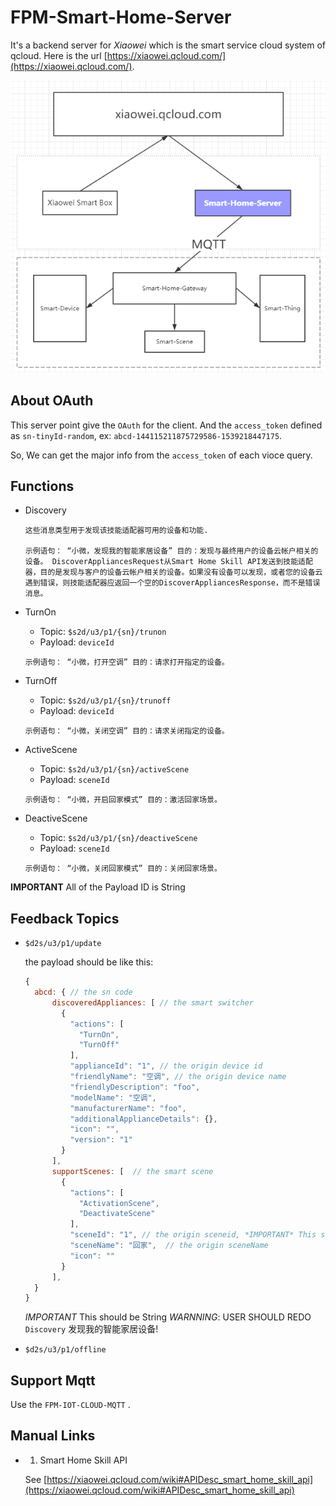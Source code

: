 # FPM-Smart-Home-Server

It's a backend server for *Xiaowei* which is the smart service cloud system of qcloud. Here is the url [https://xiaowei.qcloud.com/](https://xiaowei.qcloud.com/).

![The Tech Network](./snaps/topu.png)


## About OAuth

This server point give the `OAuth` for the client. And the `access_token` defined as `sn-tinyId-random`, ex: `abcd-144115211875729586-1539218447175`.

So, We can get the major info from the `access_token` of each vioce query.

## Functions

- Discovery
  ```
  这些消息类型用于发现该技能适配器可用的设备和功能.

  示例语句： “小微，发现我的智能家居设备” 目的：发现与最终用户的设备云帐户相关的设备。 DiscoverAppliancesRequest从Smart Home Skill API发送到技能适配器，目的是发现与客户的设备云帐户相关的设备。如果没有设备可以发现，或者您的设备云遇到错误，则技能适配器应返回一个空的DiscoverAppliancesResponse，而不是错误消息。
  ```

- TurnOn
  - Topic: `$s2d/u3/p1/{sn}/trunon`
  - Payload: `deviceId`

  ```
  示例语句： “小微，打开空调” 目的：请求打开指定的设备。
  ```

- TurnOff
  - Topic: `$s2d/u3/p1/{sn}/trunoff`
  - Payload: `deviceId`

  ```
  示例语句： “小微，关闭空调” 目的：请求关闭指定的设备。
  ```

- ActiveScene
  - Topic: `$s2d/u3/p1/{sn}/activeScene`
  - Payload: `sceneId`

  ```
  示例语句： “小微，开启回家模式” 目的：激活回家场景。
  ```

- DeactiveScene
  - Topic: `$s2d/u3/p1/{sn}/deactiveScene`
  - Payload: `sceneId`

  ```
  示例语句： “小微，关闭回家模式” 目的：关闭回家场景。
  ```

**IMPORTANT** All of the Payload ID is String

## Feedback Topics

- `$d2s/u3/p1/update`

  the payload should be like this:
  ```javascript
  {
    abcd: { // the sn code
        discoveredAppliances: [ // the smart switcher
          {
            "actions": [
              "TurnOn",
              "TurnOff"
            ],
            "applianceId": "1", // the origin device id
            "friendlyName": "空调", // the origin device name
            "friendlyDescription": "foo",
            "modelName": "空调",
            "manufacturerName": "foo",
            "additionalApplianceDetails": {},
            "icon": "",
            "version": "1"
          }
        ],
        supportScenes: [  // the smart scene
          {
            "actions": [
              "ActivationScene",
              "DeactivateScene"
            ],
            "sceneId": "1", // the origin sceneid, *IMPORTANT* This should be String
            "sceneName": "回家",  // the origin sceneName
            "icon": ""
          }
        ],
    }
  }
  ```
  *IMPORTANT* This should be String
  *WARNNING*: USER SHOULD REDO `Discovery` 发现我的智能家居设备!

- `$d2s/u3/p1/offline`


## Support Mqtt

Use the `FPM-IOT-CLOUD-MQTT` .


## Manual Links

- 1. Smart Home Skill API

  See [https://xiaowei.qcloud.com/wiki#APIDesc_smart_home_skill_api](https://xiaowei.qcloud.com/wiki#APIDesc_smart_home_skill_api)
